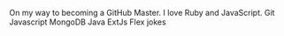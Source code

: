On my way to becoming a GitHub Master. I love Ruby and JavaScript.
Git
Javascript
MongoDB
Java
ExtJs
Flex
jokes
